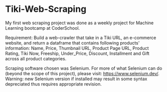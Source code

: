 # Tiki-Web-Scraping
My first web scraping project was done as a weekly project for Machine Learning bootcamp at CoderSchool.

Requirement: Build a web-crawler that take in a Tiki URL, an e-commerce website, and return a dataframe that contains following products' information: Name, Price, Thumbnail URL, Product Page URL, Product Rating, Tiki Now, Freeship, Under_Price, Discount, Installment and Gift across all product categories.

Scraping software chosen was Selenium. For more of what Selenium can do (beyond the scope of this project), please visit: https://www.selenium.dev/. Warning: new Selenium version if installed may result in some syntax depreciated thus requires appropriate revision. 

